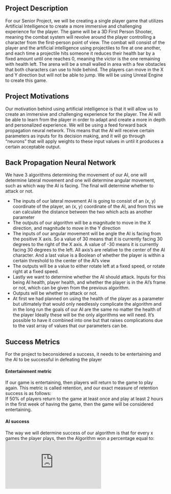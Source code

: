 
## Project Description
For our Senior Project, we will be creating a single player game that utilizes Artificial Intelligence to create a more immersive and challenging experience for the player. The game will be a 3D First Person Shooter, meaning the combat system will revolve around the player controlling a character from the first-person point of view. The combat will consist of the player and the artificial intelligence using projectiles to fire at one another, and each time a projectile hits someone it reduces their health bar by a fixed amount until one reaches 0, meaning the victor is the one remaining with health left. The arena will be a small walled in area with a few obstacles that both characters can use to hide behind. The players can move in the X and Y direction but will not be able to jump. We will be using Unreal Engine to create this game. 

## Project Motivations
Our motivation behind using artificial intelligence is that it will allow us to create an immersive and challenging experience for the player. The AI will be able to learn from the player in order to adapt and create a more in depth and personalized experience. We will be using a feed forward back propagation neural network. This means that the AI will receive certain parameters as inputs for its decision making, and it will go through “neurons” that will apply weights to these input values in until it produces a certain acceptable output.

## Back Propagation Neural Network
We have 3 algorithms determining the movement of our AI, one will determine lateral movement and one will determine angular movement, such as which way the AI is facing. The final will determine whether to attack or not.
* The inputs of our lateral movement AI is going to consist of an (x, y) coordinate of the player, an (x, y) coordinate of the AI, and from this we can calculate the distance between the two which acts as another parameter
* The outputs of our algorithm will be a magnitude to move in the X direction, and magnitude to move in the Y direction
* The inputs of our angular movement will be angle the AI is facing from the positive X axis. So a value of 30 means that it is currently facing 30 degrees to the right of the X axis. A value of -30 means it is currently facing 30 degrees to the left. All axis’s are relative to the center of the AI character. And a last value is a Boolean of whether the player is within a certain threshold to the center of the AI’s view
* The outputs will be a value to either rotate left at a fixed speed, or rotate right at a fixed speed.
* Lastly we want to determine whether the AI should attack. Inputs for this being AI health, player health, and whether the player is in the AI’s frame or not, which can be given from the previous algorithm. 
* Outputs will be whether to attack or not.
* At first we had planned on using the health of the player as a parameter but ultimately that would only needlessly complicate the algorithm and in the long run the goals of our AI are the same no matter the health of the player
Ideally these will be the only algorithms we will need. It’s possible to have it combined into one but that raises complications due to the vast array of values that our parameters can be.

## Success Metrics
For the project to beconsidered a success, it needs to be entertaining and the AI to be successful in defeating the player

#### Entertainment metric
If our game is entertaining, then players will return to the game to play again. This metric is called retention, and our exact measure of retention success is as follows:\
If 50% of players return to the game at least once and play at least 2 hours in the first week of having the game, then the game will be considered entertaining.

#### AI success
The way we will determine success of our algorithm is that for every x games the player plays, then the Algorithm won a percentage equal to:\
![equation](http://www.sciweavers.org/tex2img.php?eq=%5Cfrac%7B60%7D%7B1%2Be%5E%7B-0.1%28x-50%29%7D%7D%20&bc=White&fc=Black&im=jpg&fs=12&ff=arev&edit=0)
